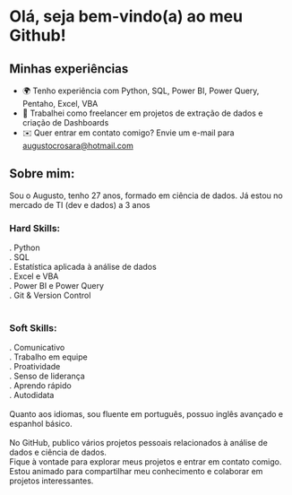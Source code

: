 # Olá, seja bem-vindo(a) ao meu Github!

## Minhas experiências
- 🌍 Tenho experiência com Python, SQL, Power BI, Power Query, Pentaho, Excel, VBA <br>
- 🎲 Trabalhei como freelancer em projetos de extração de dados e criação de Dashboards <br>
- ✉️ Quer entrar em contato comigo? Envie um e-mail para augustocrosara@hotmail.com <br>

## Sobre mim:
Sou o Augusto, tenho 27 anos, formado em ciência de dados. Já estou no mercado de TI (dev e dados) a 3 anos 
<br>
### Hard Skills:
. Python <br>
. SQL <br>
. Estatística aplicada à análise de dados <br>
. Excel e VBA <br>
. Power BI e Power Query <br>
. Git & Version Control <br>
<br>
### Soft Skills:
. Comunicativo <br>
. Trabalho em equipe <br>
. Proatividade <br>
. Senso de liderança <br>
. Aprendo rápido <br>
. Autodidata <br>
<br>
Quanto aos idiomas, sou fluente em português, possuo inglês avançado e espanhol básico. 
<br>
<br>
No GitHub, publico vários projetos pessoais relacionados à análise de dados e ciência de dados. <br>
Fique à vontade para explorar meus projetos e entrar em contato comigo. Estou animado para compartilhar meu conhecimento e colaborar em projetos interessantes.
